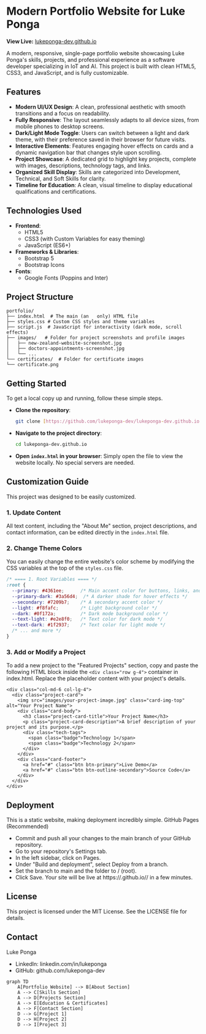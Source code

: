 # Modern Portfolio Website for Luke Ponga

**View Live:** [lukeponga-dev.github.io](https://lukeponga-dev.github.io/)

A modern, responsive, single-page portfolio website showcasing Luke Ponga's skills, projects, and professional experience as a software developer specializing in IoT and AI. This project is built with clean HTML5, CSS3, and JavaScript, and is fully customizable.

## Features

* **Modern UI/UX Design**: A clean, professional aesthetic with smooth transitions and a focus on readability.
* **Fully Responsive**: The layout seamlessly adapts to all device sizes, from mobile phones to desktop screens.
* **Dark/Light Mode Toggle**: Users can switch between a light and dark theme, with their preference saved in their browser for future visits.
* **Interactive Elements**: Features engaging hover effects on cards and a dynamic navigation bar that changes style upon scrolling.
* **Project Showcase**: A dedicated grid to highlight key projects, complete with images, descriptions, technology tags, and links.
* **Organized Skill Display**: Skills are categorized into Development, Technical, and Soft Skills for clarity.
* **Timeline for Education**: A clean, visual timeline to display educational qualifications and certifications.

## Technologies Used

* **Frontend**:
    * HTML5
    * CSS3 (with Custom Variables for easy theming)
    * JavaScript (ES6+)
* **Frameworks & Libraries**:
    * Bootstrap 5
    * Bootstrap Icons
* **Fonts**:
    * Google Fonts (Poppins and Inter)

## Project Structure
```
portfolio/
├── index.html  # The main (an   only) HTML file
├── styles.css # Custom CSS styles and theme variables
├── script.js  # JavaScript for interactivity (dark mode, scroll effects)
├── images/   # Folder for project screenshots and profile images
│   ├── new-zealand-website-screenshot.jpg
│   ├── doctors-appointments-screenshot.jpg
│   └── ...
└── certificates/  # Folder for certificate images
└── certificate.png
```
## Getting Started

To get a local copy up and running, follow these simple steps.

* **Clone the repository**:
    ```bash
    git clone [https://github.com/lukeponga-dev/lukeponga-dev.github.io](https://github.com/lukeponga-dev/lukeponga-dev.github.io)
    ```
   

* **Navigate to the project directory**:
    ```bash
    cd lukeponga-dev.github.io
    ```
   

* **Open `index.html` in your browser**:
    Simply open the file to view the website locally. No special servers are needed.

## Customization Guide

This project was designed to be easily customized.

### 1. Update Content
All text content, including the "About Me" section, project descriptions, and contact information, can be edited directly in the `index.html` file.

### 2. Change Theme Colors
You can easily change the entire website's color scheme by modifying the CSS variables at the top of the `styles.css` file.

```css
/* ==== 1. Root Variables ==== */
:root {
  --primary: #4361ee;      /* Main accent color for buttons, links, and highlights */
  --primary-dark: #3a56d4;  /* A darker shade for hover effects */
  --secondary: #7209b7;    /* A secondary accent color */
  --light: #f8fafc;        /* Light background color */
  --dark: #0f172a;         /* Dark mode background color */
  --text-light: #e2e8f0;   /* Text color for dark mode */
  --text-dark: #1f2937;    /* Text color for light mode */
  /* ... and more */
}
```

### 3. Add or Modify a Project
To add a new project to the "Featured Projects" section, copy and paste the following HTML block inside the ```<div class="row g-4">``` container in index.html. Replace the placeholder content with your project's details.
```
<div class="col-md-6 col-lg-4">
  <div class="project-card">
    <img src="images/your-project-image.jpg" class="card-img-top" alt="Your Project Name">
    <div class="card-body">
      <h3 class="project-card-title">Your Project Name</h3>
      <p class="project-card-description">A brief description of your project and its purpose.</p>
      <div class="tech-tags">
        <span class="badge">Technology 1</span>
        <span class="badge">Technology 2</span>
      </div>
    </div>
    <div class="card-footer">
      <a href="#" class="btn btn-primary">Live Demo</a>
      <a href="#" class="btn btn-outline-secondary">Source Code</a>
    </div>
  </div>
</div>
```
## Deployment
This is a static website, making deployment incredibly simple.
GitHub Pages (Recommended)
 * Commit and push all your changes to the main branch of your GitHub repository.
 * Go to your repository's Settings tab.
 * In the left sidebar, click on Pages.
 * Under "Build and deployment", select Deploy from a branch.
 * Set the branch to main and the folder to / (root).
 * Click Save. Your site will be live at https://<your-username>.github.io/<your-repo-name>/ in a few minutes.
## License
This project is licensed under the MIT License. See the LICENSE file for details.
## Contact
Luke Ponga
* LinkedIn: linkedin.com/in/lukeponga
* GitHub: github.com/lukeponga-dev

```
graph TD
    A[Portfolio Website] --> B[About Section]
    A --> C[Skills Section]
    A --> D[Projects Section]
    A --> E[Education & Certificates]
    A --> F[Contact Section]
    D --> G[Project 1]
    D --> H[Project 2]
    D --> I[Project 3]
```
